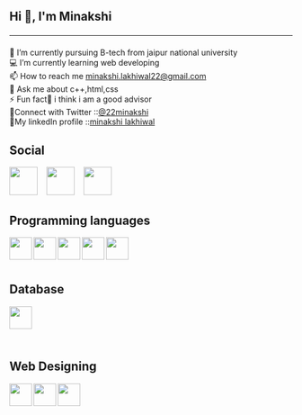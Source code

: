  ## **Hi 👋, I'm Minakshi** <br><hr>
🔭 I’m currently pursuing B-tech from jaipur national university<br>
💻 I’m currently learning web developing<br>
📫 How to reach me minakshi.lakhiwal22@gmail.com<br>
💬 Ask me about c++,html,css<br>
⚡ Fun fact👯 i think i am a good advisor<br>
👨‍Connect with Twitter ::[@22minakshi](https://twitter.com/22minakshi) <br>
👨‍My linkedIn profile ::[minakshi lakhiwal](https://www.linkedin.com/in/minakshi-lakhiwal-0572a2229/)<br>

## **Social**<br>
<a href="https://twitter.com/22minakshi" target="blank"><img src="https://cdn-icons-png.flaticon.com/512/733/733579.png" height="50" width="50"/></a>&nbsp; &nbsp;
<a href="https://www.linkedin.com/in/minakshi-lakhiwal-0572a2229/" target="blank"><img src="https://cdn-icons-png.flaticon.com/512/3536/3536505.png" height="50" width="50"/></a>&nbsp; &nbsp;
<a href="https://www.instagram.com/_minakshi_0522/?next=%2F" target="blank"><img src="https://cdn-icons-png.flaticon.com/512/1409/1409946.png" height="50" width="50"/></a><br>

## **Programming languages**<br>
<img align ="left" src="https://cdn-icons-png.flaticon.com/512/3665/3665923.png" height="40" width ="40"/>
<img align ="left" src="https://cdn-icons-png.flaticon.com/512/6132/6132222.png" height="40" width ="40"/>
<img align ="left" src="https://cdn-icons-png.flaticon.com/512/226/226777.png" height="40" width ="40"/>
<img align ="left" src="https://cdn-icons-png.flaticon.com/512/5968/5968332.png" height="40" width ="40"/>
<img align ="left" src="https://cdn-icons-png.flaticon.com/512/1199/1199124.png" height="40" width ="40"/>
<br><br><br>


## Database<br>
<img align ="left" src="https://cdn-icons-png.flaticon.com/512/919/919836.png" height="40" width ="40"/>
</br>

<br><br>
## **Web Designing**<br>
<img align ="left" src="https://cdn-icons-png.flaticon.com/512/888/888859.png" height="40" width ="40"/>
<img align ="left" src="https://cdn-icons-png.flaticon.com/512/888/888847.png" height="40" width ="40"/>
<img align ="left" src="https://cdn-icons-png.flaticon.com/512/5968/5968292.png" height="40" width ="40"/>
